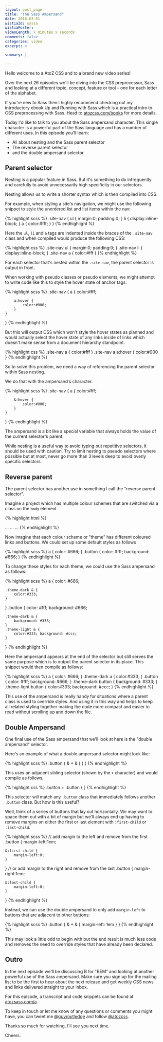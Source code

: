 ```yaml
---
layout: post_page
title: "The Sass Ampersand"
date: 2016-03-01
wistiaId: sassa
wistiaPoster: 
videoLength: x minutes x seconds
comments: false
categories: video
excerpt: >

summary: |

---
```


Hello welcome to a AtoZ CSS and to a brand new video series!

Over the next 26 episodes we'll be diving into the CSS preprocessor,
Sass and looking at a different topic, concept, feature or tool - one
for each letter of the alphabet.

If you're new to Sass then I highly recommend checking out my
introductory ebook Up and Running with Sass which is a practical intro
to CSS preprocessing with Sass. Head to
[atozcss.com/books](http://www.atozcss.com/books) for more details.

Today I'd like to talk to you about the Sass ampersand character. This
single character is a powerful part of the Sass language and has
a number of different uses. In this episode you'll learn:

* All about nesting and the Sass parent selector
* The reverse parent selector
* and the double ampersand selector



## Parent selector

Nesting is a popular feature in Sass. But it's something to do
infrequently and carefully to avoid unnecessarily high specificity in
our selectors.

Nesting allows us to write a shorter syntax which is then compiled into
CSS.

For example, when styling a site's navigation, we might use the
following snippet to style the unordered list and list items within the
nav:

{% highlight scss %}
.site-nav {
	ul {
		margin:0;
		padding:0;
	}
	li { 
		display:inline-block;
	}
	a {
		color:#fff;
	}
}
{% endhighlight %}

Here the `ul`, `li` and `a` tags are indented inside the braces of the
`.site-nav` class and when compiled would produce the following CSS:

{% highlight css %}
.site-nav ul { margin:0; padding:0; }
.site-nav li { display:inline-block; }
.site-nav a  { color:#fff }
{% endhighlight %}

For each selector that's nested within the `.site-nav`, the parent
selector is output in front.

When working with pseudo classes or pseudo elements, we might attempt to
write code like this to style the hover state of anchor tags:

{% highlight scss %}
.site-nav {
	a { 
		color:#fff;

		a:hover {
			color:#000;
		}
	}
}
{% endhighlight %}

But this will output CSS which won't style the hover states as planned
and would actually select the hover state of any links inside of links
which doesn't make sense from a document hierarchy standpoint.

{% highlight css %}
.site-nav a  { color:#fff }
.site-nav a a:hover { color:#000 }
{% endhighlight %}

So to solve this problem, we need a way of referencing the parent
selector within Sass nesting. 

We do that with the ampersand `&` character.

{% highlight scss %}
.site-nav {
	a { 
		color:#fff;

		&:hover {
			color:#000;
		}
	}
}
{% endhighlight %}

The ampersand is a bit like a special variable that always holds the value
of the current selector's parent.

While nesting is a useful way to avoid typing out repetitive selectors,
it should be used with caution. Try to limit nesting to pseudo selectors
where possible but at most, never go more than 3 levels deep to avoid
overly specific selectors.




## Reverse parent

The parent selector has another use in something I call the "reverse
parent selector". 

Imagine a project which has multiple colour schemes that are switched
via a class on the `body` element.

{% highlight html %}
<body>...</body>
<body class="theme-light">...</body>
<body class="theme-dark">...</body>
{% endhighlight %}

Now imagine that each colour scheme or "theme" has different coloured
links and buttons. We could set up some default styles as follows

{% highlight scss %}
a { 
	color: #666;
}
.button {
	color: #fff;
	background: #666;
}
{% endhighlight %}

To change these styles for each theme, we could use the Sass ampersand
as follows:

{% highlight scss %}
a { 
	color: #666;

	.theme-dark & { 
		color:#333; 
	}
}
.button {
	color: #fff;
	background: #666;

	.theme-dark & { 
		background: #333; 
	}
	.theme-light & { 
		color:#333; background: #ccc; 
	}
}
{% endhighlight %}

Here the ampersand appears at the end of the selector but still serves
the same purpose which is to output the parent selector in its place.
This snippet would then compile as follows:

{% highlight scss %}
a { 
	color: #666; 
}
.theme-dark a { 
	color:#333; 
}
.button {
	color: #fff; background: #666;
}
.theme-dark button { 
	background: #333; 
}
.theme-light button { 
	color:#333; background: #ccc; 
}
{% endhighlight %}

This use of the ampersand is really handy for situations where a parent
class is used to override styles. And using it in this way and helps to
keep all related styling together making the code more compact and
easier to read without scrolling up and down the file.




## Double Ampersand

One final use of the Sass ampersand that we'll look at here is the
"double ampersand" selector. 

Here's an example of what a double ampersand selector might look like:

{% highlight scss %}
.button {
	& + & { }
}
{% endhighlight %}

This uses an adjacent sibling selector (shown by the `+` character) and 
would compile as follows.

{% highlight css %}
.button + .button { }
{% endhighlight %}

This selector will match any `.button` class that immediately follows
another `.button` class. But how is this useful?

Well, think of a series of buttons that lay out horizontally. We may
want to space them out with a bit of margin but we'll always end up
having to remove margins on either the first or last element with
`:first-child` or `:last-child`.

{% highlight scss %}
// add margin to the left and remove from the first
.button {
	margin-left:1em;

	&:first-child {
		margin-left:0;
	}
}
// or add margin to the right and remove from the last
.button {
	margin-right:1em;

	&:last-child {
		margin-left:0;
	}
}
{% endhighlight %}

Instead, we can use the double ampersand to only add `margin-left` to
buttons that are adjacent to other buttons:

{% highlight scss %}
.button {
	& + & { margin-left: 1em }
}
{% endhighlight %}

This may look a little odd to begin with but the end result is much less
code and removes the need to override styles that have already been
declared.



## Outro

In the next episode we'll be discussing B for "BEM" and looking at
another powerful use of the Sass ampersand. Make sure you sign up for
the mailing list to be the first to hear about the next release and get
weekly CSS news and links delivered straight to your inbox.

For this episode, a transcript and code snippets can be found at
[atozsass.com/a](http://www.atozsass.com/a). 

To keep in touch or let me know of any questions or comments you might
have, you can tweet me [@guyroutledge](http://www.twitter.com/guyroutledge)
and follow [@atozcss](http://www.twitter.com/atozcss).

Thanks so much for watching, I'll see you next time.

Cheers.
